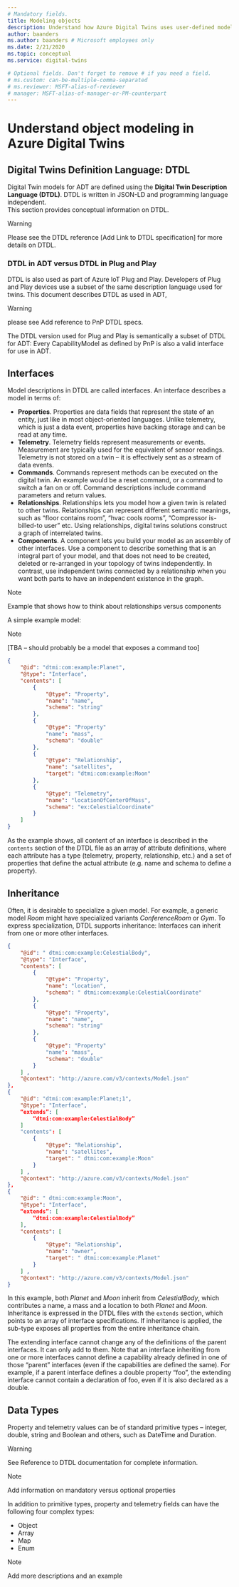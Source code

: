 ```yaml
---
# Mandatory fields.
title: Modeling objects
description: Understand how Azure Digital Twins uses user-defined models to describe objects within the graph.
author: baanders
ms.author: baanders # Microsoft employees only
ms.date: 2/21/2020
ms.topic: conceptual
ms.service: digital-twins

# Optional fields. Don't forget to remove # if you need a field.
# ms.custom: can-be-multiple-comma-separated
# ms.reviewer: MSFT-alias-of-reviewer
# manager: MSFT-alias-of-manager-or-PM-counterpart
---
```


# Understand object modeling in Azure Digital Twins

## Digital Twins Definition Language: DTDL

Digital Twin models for ADT are defined using the **Digital Twin Description Language (DTDL)**. DTDL is written in JSON-LD and programming language independent.  
This section provides conceptual information on DTDL. 

> [!WARNING]
> Please see the DTDL reference [Add Link to DTDL specification] for more details on DTDL. 

### DTDL in ADT versus DTDL in Plug and Play

DTDL is also used as part of Azure IoT Plug and Play. Developers of Plug and Play devices use a subset of the same description language used for twins. This document describes DTDL as used in ADT, 

> [!WARNING]
> please see Add reference to PnP DTDL specs.

The DTDL version used for Plug and Play is semantically a subset of DTDL for ADT: Every CapabilityModel as defined by PnP is also a valid interface for use in ADT.  

## Interfaces

Model descriptions in DTDL are called interfaces. An interface describes a model in terms of:
* **Properties**. Properties are data fields that represent the state of an entity, just like in most object-oriented languages. Unlike telemetry, which is just a data event, properties have backing storage and can be read at any time.
* **Telemetry**. Telemetry fields represent measurements or events. Measurement are typically used for the equivalent of sensor readings. Telemetry is not stored on a twin – it is effectively sent as a stream of data events.
* **Commands**. Commands represent methods can be executed on the digital twin. An example would be a reset command, or a command to switch a fan on or off. Command descriptions include command parameters and return values.
* **Relationships**. Relationships lets you model how a given twin is related to other twins. Relationships can represent different semantic meanings, such as “floor contains room”, “hvac cools rooms”, “Compressor is-billed-to user” etc. Using relationships, digital twins solutions construct a graph of interrelated twins. 
* **Components**. A component lets you build your model as an assembly of other interfaces. Use a component to describe something that is an integral part of your model, and that does not need to be created, deleted or re-arranged in your topology of twins independently. In contrast, use independent twins connected by a relationship when you want both parts to have an independent existence in the graph.

> [!NOTE]
> Example that shows how to think about relationships versus components

A simple example model: 
> [!NOTE]
> [TBA – should probably be a model that exposes a command too]

```json
{
    "@id": "dtmi:com:example:Planet",
    "@type": "Interface",
    "contents": [
        {
            "@type": "Property",
            "name": "name",
            "schema": "string"
        },
        {
            "@type": "Property"
            "name": "mass",
            "schema": "double"
        },
        {
            "@type": "Relationship",
            "name": "satellites",
            "target": "dtmi:com:example:Moon"
        },
        {
            "@type": "Telemetry",
            "name": "locationOfCenterOfMass",
            "schema": "ex:CelestialCoordinate"
        }
    ]
}
```

As the example shows, all content of an interface is described in the `contents` section of the DTDL file as an array of attribute definitions, where each attribute has a type (telemetry, property, relationship, etc.) and a set of properties that define the actual attribute (e.g. name and schema to define a property).

## Inheritance

Often, it is desirable to specialize a given model. For example, a generic model *Room* might have specialized variants *ConferenceRoom* or *Gym*. To express specialization, DTDL supports inheritance: Interfaces can inherit from one or more other interfaces. 

```json
{
    "@id": " dtmi:com:example:CelestialBody",
    "@type": "Interface",
    "contents": [
        {
            "@type": "Property",
            "name": "location",
            "schema": " dtmi:com:example:CelestialCoordinate"
        },
        {
            "@type": "Property",
            "name": "name",
            "schema": "string"
        },
        {
            "@type": "Property"
            "name": "mass",
            "schema": "double"
        }
    ] ,
    "@context": "http://azure.com/v3/contexts/Model.json"
},
{
    "@id": "dtmi:com:example:Planet;1",
    "@type": "Interface",
    “extends”: [
        “dtmi:com:example:CelestialBody”
    ]
    "contents": [
        {
            "@type": "Relationship",
            "name": "satellites",
            "target": " dtmi:com:example:Moon"
        }
    ] ,
    "@context": "http://azure.com/v3/contexts/Model.json"
},
{
    "@id": " dtmi:com:example:Moon",
    "@type": "Interface",
    “extends”: [
        “dtmi:com:example:CelestialBody”
    ],
    "contents": [
        {
            "@type": "Relationship",
            "name": "owner",
            "target": " dtmi:com:example:Planet"
        }
    ] ,
    "@context": "http://azure.com/v3/contexts/Model.json"
}
```

In this example, both *Planet* and *Moon* inherit from *CelestialBody*, which contributes a name, a mass and a location to both *Planet* and *Moon*. Inheritance is expressed in the DTDL files with the `extends` section, which points to an array of interface specifications.
If inheritance is applied, the sub-type exposes all properties from the entire inheritance chain.

The extending interface cannot change any of the definitions of the parent interfaces. It can only add to them. Note that an interface inheriting from one or more interfaces cannot define a capability already defined in one of those “parent” interfaces (even if the capabilities are defined the same). For example, if a parent interface defines a double property “foo”, the extending interface cannot contain a declaration of foo, even if it is also declared as a double.

## Data Types

Property and telemetry values can be of standard primitive types – integer, double, string and Boolean and others, such as DateTime and Duration. 

> [!WARNING]
> See Reference to DTDL documentation for complete information.

> [!NOTE]
> Add information on mandatory versus optional properties

In addition to primitive types, property and telemetry fields can have the following four complex types:
* Object
* Array
* Map
* Enum

> [!NOTE]
> Add more descriptions and an example	
